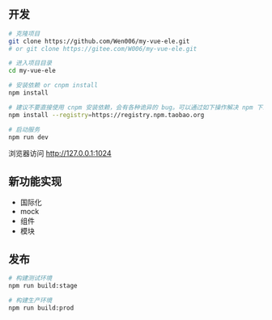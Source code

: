## 开发



```bash
# 克隆项目
git clone https://github.com/Wen006/my-vue-ele.git
# or git clone https://gitee.com/W006/my-vue-ele.git

# 进入项目目录
cd my-vue-ele

# 安装依赖 or cnpm install
npm install   

# 建议不要直接使用 cnpm 安装依赖，会有各种诡异的 bug。可以通过如下操作解决 npm 下载速度慢的问题
npm install --registry=https://registry.npm.taobao.org

# 启动服务
npm run dev
```

浏览器访问 http://127.0.0.1:1024

## 新功能实现

-  国际化
-  mock
-  组件
-  模块



## 发布

```bash
# 构建测试环境
npm run build:stage

# 构建生产环境
npm run build:prod
```